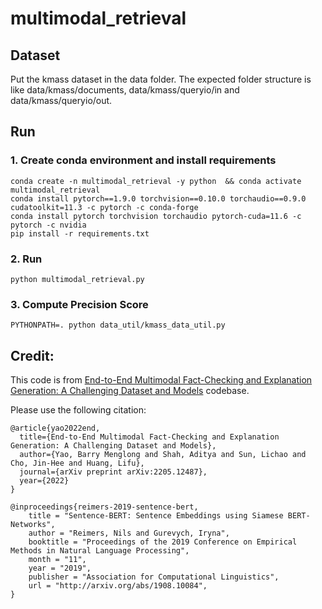 # multimodal_retrieval



## Dataset
Put the kmass dataset in the data folder. The expected folder structure is like data/kmass/documents, data/kmass/queryio/in and data/kmass/queryio/out.

## Run
### 1. Create conda environment and install requirements

 
```console
conda create -n multimodal_retrieval -y python  && conda activate multimodal_retrieval
conda install pytorch==1.9.0 torchvision==0.10.0 torchaudio==0.9.0 cudatoolkit=11.3 -c pytorch -c conda-forge
conda install pytorch torchvision torchaudio pytorch-cuda=11.6 -c pytorch -c nvidia
pip install -r requirements.txt
```

### 2. Run

```console
python multimodal_retrieval.py
```

### 3. Compute Precision Score
```console
PYTHONPATH=. python data_util/kmass_data_util.py
```


 
 
## Credit: 

This code is from [End-to-End Multimodal Fact-Checking and Explanation Generation: A Challenging Dataset and Models](https://github.com/VT-NLP/Mocheg) codebase. 

Please use the following citation:
```
@article{yao2022end,
  title={End-to-End Multimodal Fact-Checking and Explanation Generation: A Challenging Dataset and Models},
  author={Yao, Barry Menglong and Shah, Aditya and Sun, Lichao and Cho, Jin-Hee and Huang, Lifu},
  journal={arXiv preprint arXiv:2205.12487},
  year={2022}
}

@inproceedings{reimers-2019-sentence-bert,
    title = "Sentence-BERT: Sentence Embeddings using Siamese BERT-Networks",
    author = "Reimers, Nils and Gurevych, Iryna",
    booktitle = "Proceedings of the 2019 Conference on Empirical Methods in Natural Language Processing",
    month = "11",
    year = "2019",
    publisher = "Association for Computational Linguistics",
    url = "http://arxiv.org/abs/1908.10084",
}
```